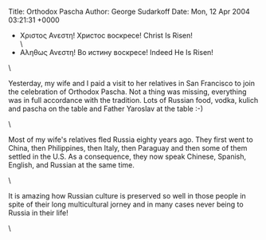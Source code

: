 Title: Orthodox Pascha
Author: George Sudarkoff
Date: Mon, 12 Apr 2004 03:21:31 +0000

- Χριστος Ανεστη! Христос воскресе! Christ Is Risen!\
\
- Αληθως Ανεστη! Во истину воскресе! Indeed He Is Risen!

\

Yesterday, my wife and I paid a visit to her relatives in San Francisco
to join the celebration of Orthodox Pascha. Not a thing was missing,
everything was in full accordance with the tradition. Lots of Russian
food, vodka, kulich and pascha on the table and Father Yaroslav at the
table :-)

\

Most of my wife's relatives fled Russia eighty years ago. They first
went to China, then Philippines, then Italy, then Paraguay and then some
of them settled in the U.S. As a consequence, they now speak Chinese,
Spanish, English, and Russian at the same time.

\

It is amazing how Russian culture is preserved so well in those people
in spite of their long multicultural jorney and in many cases never
being to Russia in their life!

\

